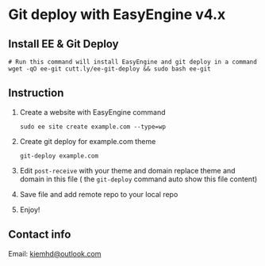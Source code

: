 # Git deploy with EasyEngine v4.x

## Install EE & Git Deploy

```
# Run this command will install EasyEngine and git deploy in a command
wget -qO ee-git cutt.ly/ee-git-deploy && sudo bash ee-git
```
## Instruction
1.  Create a website with EasyEngine command 

    `sudo ee site create example.com --type=wp`
2. Create git deploy for example.com theme

    `git-deploy example.com`
3. Edit `post-receive` with your theme and domain replace theme and domain in this file ( the `git-deploy` command auto show this file content)

4. Save file and add remote repo to your local repo
5. Enjoy!
## Contact info

Email: kiemhd@outlook.com